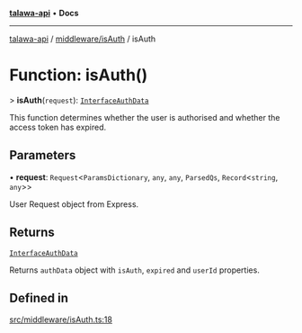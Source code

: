 [**talawa-api**](../../../README.md) • **Docs**

***

[talawa-api](../../../modules.md) / [middleware/isAuth](../README.md) / isAuth

# Function: isAuth()

\> **isAuth**(`request`): [`InterfaceAuthData`](../interfaces/InterfaceAuthData.md)

This function determines whether the user is authorised and whether the access token has expired.

## Parameters

• **request**: `Request`\<`ParamsDictionary`, `any`, `any`, `ParsedQs`, `Record`\<`string`, `any`\>\>

User Request object from Express.

## Returns

[`InterfaceAuthData`](../interfaces/InterfaceAuthData.md)

Returns `authData` object with `isAuth`, `expired` and `userId` properties.

## Defined in

[src/middleware/isAuth.ts:18](https://github.com/PalisadoesFoundation/talawa-api/blob/f9e8275b1ddff2d3edcec79ee3b37c07998f6cc3/src/middleware/isAuth.ts#L18)
